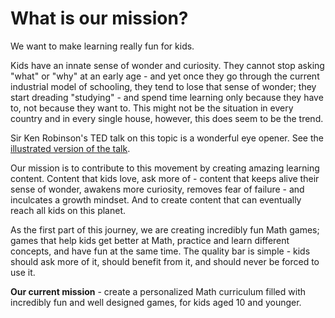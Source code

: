 # What is our mission?

We want to make learning really fun for kids. 

Kids have an innate sense of wonder and curiosity. They cannot stop asking "what" or "why" at an early age - and yet once they go through the current industrial model of schooling, they tend to lose that sense of wonder; they start dreading "studying" - and spend time learning only because they have to, not because they want to. This might not be the situation in every country and in every single house, however, this does seem to be the trend. 

Sir Ken Robinson's TED talk on this topic is a wonderful eye opener. See the [illustrated version of the talk](https://www.ted.com/talks/sir_ken_robinson_changing_education_paradigms). 

Our mission is to contribute to this movement by creating amazing learning content. Content that kids love, ask more of - content that keeps alive their sense of wonder, awakens more curiosity, removes fear of failure - and inculcates a growth mindset. And to create content that can eventually reach all kids on this planet. 

As the first part of this journey, we are creating incredibly fun Math games; games that help kids get better at Math, practice and learn different concepts, and have fun at the same time. The quality bar is simple - kids should ask more of it, should benefit from it, and should never be forced to use it. 

**Our current mission** - create a personalized Math curriculum filled with incredibly fun and well designed games, for kids aged 10 and younger. 